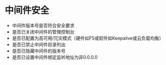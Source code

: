 # 中间件安全

* 中间件版本号是否符合安全要求
* 是否已关闭中间件的管理控制台
* 是否已配置为高可用/冗灾模式（硬件如F5或软件如Keepalive或云负载均衡）
* 是否已禁止中间件目录列出
* 是否已隐藏中间件的版本号
* 是否已设置中间件绑定监听地址为非0.0.0.0



